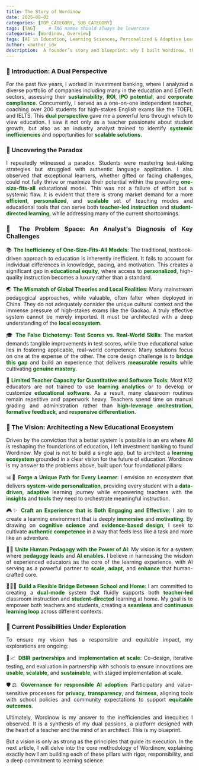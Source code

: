 ```yaml
---
title: The Story of Wordinow
date: 2025-08-02
categories: [TOP_CATEGORY, SUB_CATEGORY]
tags: [TAG]     # TAG names should always be lowercase
categories: [Wordinow, Overview]
tags: [AI in Education, Learning Sciences, Personalized & Adaptive Learning, Educational Equity, Teacher-Facing Analytics, Data-Driven Systems, Cognitive Science, Learning Analytics, HCI in Education, Gamification, Cross-Context Learning, Responsible AI, DBIR Partnerships, Founder Story]
author: <author_id>        
description:  A founder’s story and blueprint: why I built Wordinow, the systemic problems I aim to solve, and the four pillars guiding a responsible, scalable learning ecosystem.
---
```


<div style="text-align: justify;">

<h3>🌱 Introduction: A Dual Perspective</h3>
<p>For the past five years, I worked in investment banking, where I analyzed a diverse portfolio of companies including many in the education and EdTech sectors, assessing their <strong style="color:#006400;">sustainability</strong>, <strong style="color:#006400;">ROI</strong>, <strong style="color:#006400;">IPO potential</strong>, and <strong style="color:#006400;">corporate compliance</strong>. Concurrently, I served as a one-on-one independent teacher, coaching over 200 students for high-stakes English exams like the TOEFL and IELTS. This <strong style="color:#006400;">dual perspective</strong> gave me a powerful lens through which to view education. I saw it not only as a teacher passionate about student growth, but also as an industry analyst trained to identify <strong style="color:#006400;">systemic inefficiencies</strong> and opportunities for <strong style="color:#006400;">scalable solutions</strong>.</p>

<h3>🧩 Uncovering the Paradox</h3>
<p>I repeatedly witnessed a paradox. Students were mastering test-taking strategies but struggled with authentic language application. I also observed that exceptional learners, whether gifted or facing challenges, could not fully thrive or maximize their potential within the prevailing <strong style="color:#006400;">one-size-fits-all</strong> educational model. This was not a failure of effort but a systemic flaw. It is evident that there is strong market demand for a more <strong style="color:#006400;">efficient</strong>, <strong style="color:#006400;">personalized</strong>, and <strong style="color:#006400;">scalable</strong> set of teaching modes and educational tools that can serve both <strong style="color:#006400;">teacher-led instruction</strong> and <strong style="color:#006400;">student-directed learning</strong>, while addressing many of the current shortcomings.</p>

<h3>🧭 The Problem Space: An Analyst's Diagnosis of Key Challenges</h3>

<p>📚 <strong style="color:#006400;">The Inefficiency of One-Size-Fits-All Models</strong>: The traditional, textbook-driven approach to education is inherently inefficient. It fails to account for individual differences in knowledge, pacing, and motivation. This creates a significant gap in <strong style="color:#006400;">educational equity</strong>, where access to <strong style="color:#006400;">personalized</strong>, high-quality instruction becomes a luxury rather than a standard.</p>

<p>🌏 <strong style="color:#006400;">The Mismatch of Global Theories and Local Realities</strong>: Many mainstream pedagogical approaches, while valuable, often falter when deployed in China. They do not adequately consider the unique cultural context and the immense pressure of high-stakes exams like the Gaokao. A truly effective system cannot be merely imported. It must be architected with a deep understanding of the <strong style="color:#006400;">local ecosystem</strong>.</p>

<p>🎓 <strong style="color:#006400;">The False Dichotomy: Test Scores vs. Real-World Skills</strong>: The market demands tangible improvements in test scores, while true educational value lies in fostering applicable, real-world competence. Many solutions focus on one at the expense of the other. The core design challenge is to <strong style="color:#006400;">bridge this gap</strong> and build an experience that delivers <strong style="color:#006400;">measurable results</strong> while cultivating <strong style="color:#006400;">genuine mastery</strong>.</p>

<p>🧮 <strong style="color:#006400;">Limited Teacher Capacity for Quantitative and Software Tools</strong>: Most K12 educators are not trained to use <strong style="color:#006400;">learning analytics</strong> or to develop or customize <strong style="color:#006400;">educational software</strong>. As a result, many classroom routines remain repetitive and paperwork heavy. Teachers spend time on manual grading and administration rather than <strong style="color:#006400;">high-leverage orchestration</strong>, <strong style="color:#006400;">formative feedback</strong>, and <strong style="color:#006400;">responsive differentiation</strong>.</p>

<h3>🚀 The Vision: Architecting a New Educational Ecosystem</h3>
<p>Driven by the conviction that a better system is possible in an era where <strong style="color:#006400;">AI</strong> is reshaping the foundations of education, I left investment banking to found Wordinow. My goal is not to build a single app, but to architect a <strong style="color:#006400;">learning ecosystem</strong> grounded in a clear vision for the future of education. Wordinow is my answer to the problems above, built upon four foundational pillars:</p>

<p>📊🧭 <strong style="color:#006400;">Forge a Unique Path for Every Learner</strong>: I envision an ecosystem that delivers <strong style="color:#006400;">system-wide personalization</strong>, providing every student with a <strong style="color:#006400;">data-driven</strong>, <strong style="color:#006400;">adaptive</strong> learning journey while empowering teachers with the <strong style="color:#006400;">insights</strong> and <strong style="color:#006400;">tools</strong> they need to orchestrate meaningful instruction.</p>

<p>🎮✨ <strong style="color:#006400;">Craft an Experience that is Both Engaging and Effective</strong>: I aim to create a learning environment that is deeply <strong style="color:#006400;">immersive</strong> and <strong style="color:#006400;">motivating</strong>. By drawing on <strong style="color:#006400;">cognitive science</strong> and <strong style="color:#006400;">evidence-based design</strong>, I seek to cultivate <strong style="color:#006400;">authentic competence</strong> in a way that feels less like a task and more like an adventure.</p>

<p>🧠🤖 <strong style="color:#006400;">Unite Human Pedagogy with the Power of AI</strong>: My vision is for a system where <strong style="color:#006400;">pedagogy leads</strong> and <strong style="color:#006400;">AI enables</strong>. I believe in harnessing the wisdom of experienced educators as the core of the learning experience, with AI serving as a powerful partner to <strong style="color:#006400;">scale</strong>, <strong style="color:#006400;">adapt</strong>, and <strong style="color:#006400;">enhance</strong> that human-crafted core.</p>

<p>🔁👩‍🏫 <strong style="color:#006400;">Build a Flexible Bridge Between School and Home</strong>: I am committed to creating a <strong style="color:#006400;">dual-mode</strong> system that fluidly supports both <strong style="color:#006400;">teacher-led</strong> classroom instruction and <strong style="color:#006400;">student-directed</strong> learning at home. My goal is to empower both teachers and students, creating a <strong style="color:#006400;">seamless</strong> and <strong style="color:#006400;">continuous learning loop</strong> across different contexts.</p>

<h3>🔭 Current Possibilities Under Exploration</h3>
<p>To ensure my vision has a responsible and equitable impact, my explorations are ongoing:</p>

<p>🤝📈 <strong style="color:#006400;">DBIR partnerships</strong> and <strong style="color:#006400;">implementation at scale</strong>: Co-design, iterative testing, and evaluation in partnership with schools to ensure innovations are <strong style="color:#006400;">usable</strong>, <strong style="color:#006400;">scalable</strong>, and <strong style="color:#006400;">sustainable</strong>, with staged implementation at scale.</p>

<p>🛡️⚖️ <strong style="color:#006400;">Governance for responsible AI adoption</strong>: Participatory and value-sensitive processes for <strong style="color:#006400;">privacy</strong>, <strong style="color:#006400;">transparency</strong>, and <strong style="color:#006400;">fairness</strong>, aligning tools with school policies and community expectations to support <strong style="color:#006400;">equitable outcomes</strong>.</p>

<p>Ultimately, Wordinow is my answer to the inefficiencies and inequities I observed. It is a synthesis of my dual passions, a platform designed with the heart of a teacher and the mind of an architect. This is my blueprint.</p>

<p>But a vision is only as strong as the principles that guide its execution. In the next article, I will delve into the core methodology of Wordinow, explaining exactly how I am building each of these pillars with rigor, responsibility, and a deep commitment to learning science.</p>


</div>

